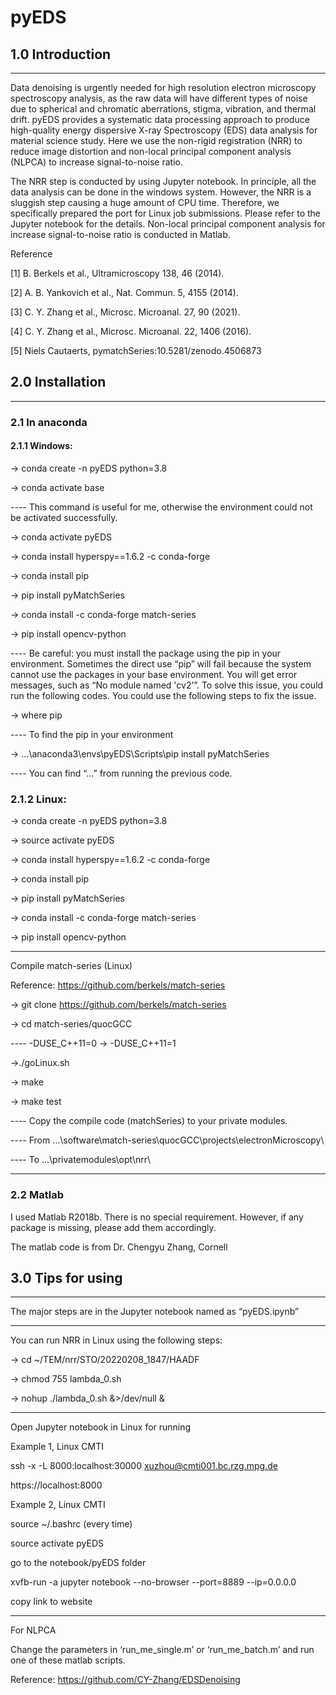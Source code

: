 # pyEDS

## 1.0 Introduction
__________________________________________________________________________________________________________________________________________________________________

Data denoising is urgently needed for high resolution electron microscopy spectroscopy analysis, as the raw data will have different types of noise due to spherical and chromatic aberrations, stigma, vibration, and thermal drift. pyEDS provides a systematic data processing approach to produce high-quality energy dispersive X-ray Spectroscopy (EDS) data analysis for material science study. Here we use the non-rigid registration (NRR) to reduce image distortion and non-local principal component analysis (NLPCA) to increase signal-to-noise ratio.

The NRR step is conducted by using Jupyter notebook. In principle, all the data analysis can be done in the windows system. However, the NRR is a sluggish step causing a huge amount of CPU time. Therefore, we specifically prepared the port for Linux job submissions. Please refer to the Jupyter notebook for the details. 
Non-local principal component analysis for increase signal-to-noise ratio is conducted in Matlab.  

Reference

[1] B. Berkels et al., Ultramicroscopy 138, 46 (2014).

[2] A. B. Yankovich et al., Nat. Commun. 5, 4155 (2014).

[3] C. Y. Zhang et al., Microsc. Microanal. 27, 90 (2021).

[4] C. Y. Zhang et al., Microsc. Microanal. 22, 1406 (2016).

[5] Niels Cautaerts, pymatchSeries:10.5281/zenodo.4506873



## 2.0 Installation

__________________________________________________________________________________________________________________________________________________________________

### 2.1 In anaconda

#### 2.1.1 Windows:

-> conda create -n pyEDS python=3.8

-> conda activate base

---- This command is useful for me, otherwise the environment could not be activated successfully. 

-> conda activate pyEDS

-> conda install hyperspy==1.6.2 -c conda-forge

-> conda install pip

-> pip install pyMatchSeries

-> conda install -c conda-forge match-series

-> pip install opencv-python

---- Be careful: you must install the package using the pip in your environment. Sometimes the direct use “pip” will fail because the system cannot use the packages in your base environment. You will get error messages, such as “No module named 'cv2’”.  To solve this issue, you could run the following codes. You could use the following steps to fix the issue.

-> where pip

---- To find the pip in your environment

-> …\anaconda3\envs\pyEDS\Scripts\pip install pyMatchSeries

---- You can find “…” from running the previous code.  

### 2.1.2 Linux:

-> conda create -n pyEDS python=3.8

-> source activate pyEDS

-> conda install hyperspy==1.6.2 -c conda-forge

-> conda install pip

-> pip install pyMatchSeries

-> conda install -c conda-forge match-series

-> pip install opencv-python

__________________________________________________________________________________

Compile match-series (Linux)

Reference: https://github.com/berkels/match-series

-> git clone https://github.com/berkels/match-series

-> cd match-series/quocGCC

---- -DUSE_C++11=0 -> -DUSE_C++11=1

->./goLinux.sh

-> make

-> make test

---- Copy the compile code (matchSeries) to your private modules.

---- From …\software\match-series\quocGCC\projects\electronMicroscopy\

---- To …\privatemodules\opt\nrr\

__________________________________________________________________________________

### 2.2 Matlab

I used Matlab R2018b. There is no special requirement. However, if any package is missing, please add them accordingly. 

The matlab code is from Dr. Chengyu Zhang, Cornell 



## 3.0 Tips for using
____________________________________________________________________________________________________________________________________________________________________
The major steps are in the Jupyter notebook named as “pyEDS.ipynb”
__________________________________________________________________________________
You can run NRR in Linux using the following steps:

-> cd ~/TEM/nrr/STO/20220208_1847/HAADF

-> chmod 755 lambda_0.sh

-> nohup ./lambda_0.sh &>/dev/null &

__________________________________________________________________________________

Open Jupyter notebook in Linux for running

Example 1, Linux CMTI

ssh -x -L 8000:localhost:30000 xuzhou@cmti001.bc.rzg.mpg.de

https://localhost:8000


Example 2, Linux CMTI

source ~/.bashrc (every time)

source activate pyEDS

go to the notebook/pyEDS folder

xvfb-run -a jupyter notebook --no-browser --port=8889 --ip=0.0.0.0

copy link to website

__________________________________________________________________________________

For NLPCA

Change the parameters in ‘run_me_single.m’ or ‘run_me_batch.m’ and run one of these matlab scripts. 

Reference: https://github.com/CY-Zhang/EDSDenoising




